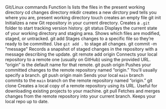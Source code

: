 Git/Linux commands		Function
ls				lists the files in the present working directory
cd				changes directory
mkdir				creates a new dirctory
pwd				tells you where you are, present working directory
touch				creates an empty file
git init			Initializes a new Git repository in your current directory.
				Creates a `.git` folder to start tracking version history.
git status			Displays the current state of your working directory and staging 
				area.  Shows which files are modified, staged, or untracked.
git add <filename>		Stages changes to a specific file so they’re ready to be committed.
				Use `git add .` to stage all changes.
git commit -m "message"		Records a snapshot of staged changes in the repository with a 
				message describing the update.
git remote add origin <URL>	Connects your local repository to a remote one (usually on GitHub)
				using the provided URL.  “origin” is the default name for that
				remote.
git push origin			Pushes your committed changes to the remote repository named
				“origin.”  You’ll usually specify a branch.
git push origin main		Sends your local `main` branch commits to the `main` branch on the
				remote repository named “origin.”
git clone <URL>			Creates a local copy of a remote repository using its URL. Useful
				for downloading existing projects to your machine.
git pull			Fetches and merges changes from the remote repository into your
				current branch. Keeps your local repo up to date.


